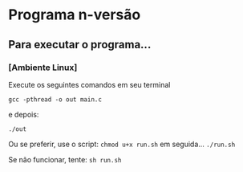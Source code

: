 # Programa n-versão

## Para executar o programa...

### [Ambiente Linux]
Execute os seguintes comandos em seu terminal

`gcc -pthread -o out main.c`

e depois:

`./out`

Ou se preferir, use o script:
`chmod u+x run.sh`
em seguida...
`./run.sh`

Se não funcionar, tente:
`sh run.sh`
